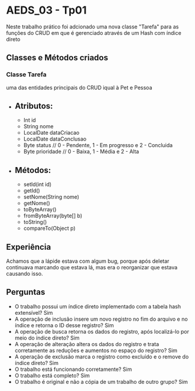 # AEDS_03 - Tp01

Neste trabalho prático foi adcionado uma nova classe "Tarefa" para as funções do CRUD em que é gerenciado através de um Hash com índice direto

## Classes e Métodos criados

### Classe Tarefa

uma das entidades principais do CRUD iqual à Pet e Pessoa

* ## Atributos:

  - Int id
  - String nome
  - LocalDate dataCriacao
  - LocalDate dataConclusao
  - Byte status // 0 - Pendente, 1 - Em progresso e 2 - Concluida
  - Byte prioridade // 0 - Baixa, 1 - Média e 2 - Alta
 
* ## Métodos:

  - setId(int id)
  - getId()
  - setNome(String nome)
  - getNome()
  - toByteArray()
  - fromByteArray(byte[] b)
  - toString()
  - compareTo(Object p)

## Experiência

  Achamos que a lápide estava com algum bug, porque após deletar continuava marcando que estava lá, mas era o reorganizar que estava causando isso.

## Perguntas

  - O trabalho possui um índice direto implementado com a tabela hash extensível? Sim
  - A operação de inclusão insere um novo registro no fim do arquivo e no índice e retorna o ID desse registro? Sim 
  - A operação de busca retorna os dados do registro, após localizá-lo por meio do índice direto? Sim
  - A operação de alteração altera os dados do registro e trata corretamente as reduções e aumentos no espaço do registro? Sim
  - A operação de exclusão marca o registro como excluído e o remove do índice direto? Sim
  - O trabalho está funcionando corretamente? Sim
  - O trabalho está completo? Sim
  - O trabalho é original e não a cópia de um trabalho de outro grupo? Sim
